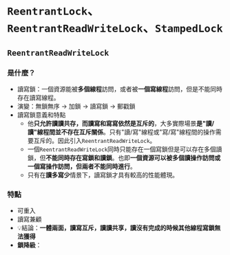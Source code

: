 # `ReentrantLock`、`ReentrantReadWriteLock`、`StampedLock`


## `ReentrantReadWriteLock`

### 是什麼？

* 讀寫鎖：一個資源能被**多個線程**訪問，或者被**一個寫線程**訪問，但是不能同時存在讀寫線程。
* 演變：無鎖無序 -> 加鎖 -> 讀寫鎖 -> 郵戳鎖
* 讀寫鎖意義和特點
  * 他**只允許讀讀共存，而讀寫和寫寫依然是互斥的**，大多實際場景**是"讀/讀"線程間並不存在互斥關係**。只有"讀/寫"線程或"寫/寫"線程間的操作需要互斥的。因此引入`ReentrantReadWriteLock`。
  * 一個`ReentrantReadWriteLock`同時只能存在一個寫鎖但是可以存在多個讀鎖，但**不能同時存在寫鎖和讀鎖**。也即**一個資源可以被多個讀操作訪問或一個寫操作訪問，但兩者不能同時進行**。
  * 只有在**讀多寫少**情景下，讀寫鎖才具有較高的性能體現。

### 特點

* 可重入
* 讀寫兼顧
* 💡結論：**一體兩面，讀寫互斥，讀讀共享，讀沒有完成的時候其他線程寫鎖無法獲得**
* **鎖降級**：
